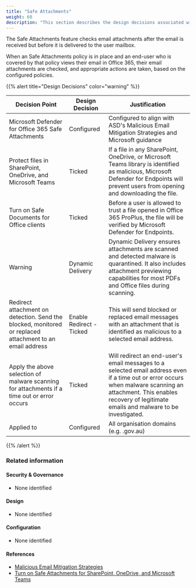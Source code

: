 ```yaml
---
title: "Safe Attachments"
weight: 60
description: "This section describes the design decisions associated with Safe Attachments Microsoft 365 security features for system(s) built using ASD's Blueprint for Secure Cloud."
---
```


The Safe Attachments feature checks email attachments after the email is received but before it is delivered to the user mailbox.

When an Safe Attachments policy is in place and an end-user who is covered by that policy views their email in Office 365, their email attachments are checked, and appropriate actions are taken, based on the configured policies. 

{{% alert title="Design Decisions" color="warning" %}}

| Decision Point                                                                                           | Design Decision          | Justification                                                                                                                                                                                                                |
|----------------------------------------------------------------------------------------------------------|--------------------------|------------------------------------------------------------------------------------------------------------------------------------------------------------------------------------------------------------------------------|
| Microsoft Defender for Office 365 Safe Attachments                                                       | Configured               | Configured to align with ASD's Malicious Email Mitigation Strategies and Microsoft guidance                                                                                                                                 |
| Protect files in SharePoint, OneDrive, and Microsoft Teams                                               | Ticked                   | If a file in any SharePoint, OneDrive, or Microsoft Teams library is identified as malicious, Microsoft Defender for Endpoints will prevent users from opening and downloading the file.                                     |
| Turn on Safe Documents for Office clients                                                                | Ticked                   | Before a user is allowed to trust a file opened in Office 365 ProPlus, the file will be verified by Microsoft Defender for Endpoints.                                                                                        |
| Warning                                                                                                  | Dynamic Delivery         | Dynamic Delivery ensures attachments are scanned and detected malware is quarantined. It also includes attachment previewing capabilities for most PDFs and Office files during scanning.                                    |
| Redirect attachment on detection. Send the blocked, monitored or replaced attachment to an email address | Enable Redirect - Ticked | This will send blocked or replaced email messages with an attachment that is identified as malicious to a selected email address.                                                                                            |
| Apply the above selection of malware scanning for attachments if a time out or error occurs                  | Ticked                   | Will redirect an end-user's email messages to a selected email address even if a time out or error occurs when malware scanning an attachment. This enables recovery of legitimate emails and malware to be investigated. |
| Applied to                                                                                               | Configured               | All organisation domains (e.g. <organisation>.gov.au)                                                                                                                                                                        |

{{% /alert %}}

### Related information

#### Security & Governance

* None identified

#### Design

* None identified

#### Configuration

* None identified

#### References

* [Malicious Email Mitigation Strategies](https://www.cyber.gov.au/resources-business-and-government/maintaining-devices-and-systems/system-hardening-and-administration/email-hardening/malicious-email-mitigation-strategies)
* [Turn on Safe Attachments for SharePoint, OneDrive, and Microsoft Teams](https://docs.microsoft.com/microsoft-365/security/office-365-security/turn-on-mdo-for-spo-odb-and-teams?view=o365-worldwide)